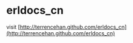 erldocs_cn
==========
visit [http://terrencehan.github.com/erldocs_cn](http://terrencehan.github.com/erldocs_cn)

